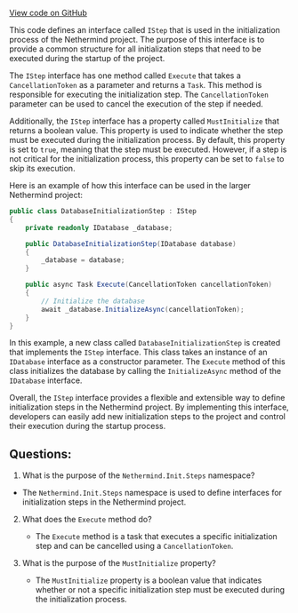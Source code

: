[View code on GitHub](https://github.com/nethermindeth/nethermind/Nethermind.Init/Steps/IEthereumRunnerStep.cs)

This code defines an interface called `IStep` that is used in the initialization process of the Nethermind project. The purpose of this interface is to provide a common structure for all initialization steps that need to be executed during the startup of the project. 

The `IStep` interface has one method called `Execute` that takes a `CancellationToken` as a parameter and returns a `Task`. This method is responsible for executing the initialization step. The `CancellationToken` parameter can be used to cancel the execution of the step if needed. 

Additionally, the `IStep` interface has a property called `MustInitialize` that returns a boolean value. This property is used to indicate whether the step must be executed during the initialization process. By default, this property is set to `true`, meaning that the step must be executed. However, if a step is not critical for the initialization process, this property can be set to `false` to skip its execution. 

Here is an example of how this interface can be used in the larger Nethermind project:

```csharp
public class DatabaseInitializationStep : IStep
{
    private readonly IDatabase _database;

    public DatabaseInitializationStep(IDatabase database)
    {
        _database = database;
    }

    public async Task Execute(CancellationToken cancellationToken)
    {
        // Initialize the database
        await _database.InitializeAsync(cancellationToken);
    }
}
```

In this example, a new class called `DatabaseInitializationStep` is created that implements the `IStep` interface. This class takes an instance of an `IDatabase` interface as a constructor parameter. The `Execute` method of this class initializes the database by calling the `InitializeAsync` method of the `IDatabase` interface. 

Overall, the `IStep` interface provides a flexible and extensible way to define initialization steps in the Nethermind project. By implementing this interface, developers can easily add new initialization steps to the project and control their execution during the startup process.
## Questions: 
 1. What is the purpose of the `Nethermind.Init.Steps` namespace?
   - The `Nethermind.Init.Steps` namespace is used to define interfaces for initialization steps in the Nethermind project.

2. What does the `Execute` method do?
   - The `Execute` method is a task that executes a specific initialization step and can be cancelled using a `CancellationToken`.

3. What is the purpose of the `MustInitialize` property?
   - The `MustInitialize` property is a boolean value that indicates whether or not a specific initialization step must be executed during the initialization process.